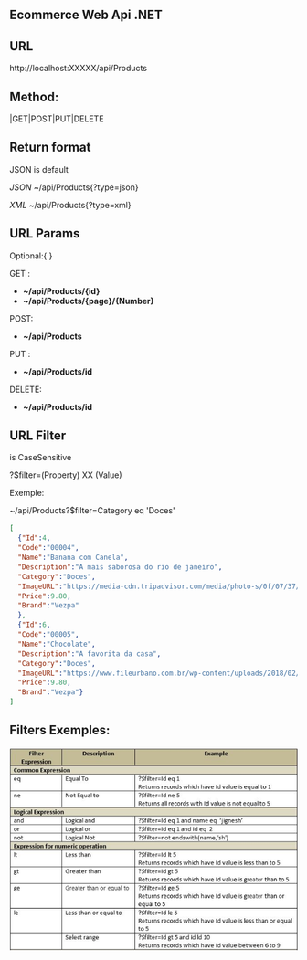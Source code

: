## Ecommerce Web Api .NET


## URL
http://localhost:XXXXX/api/Products

## Method:
|GET|POST|PUT|DELETE

## Return format
JSON is default

*JSON*
~/api/Products{?type=json}

*XML*
~/api/Products{?type=xml}

## URL Params
Optional:{ }


GET :
- **~/api/Products/{id}**
- **~/api/Products/{page}/{Number}**
        
POST:   
- **~/api/Products**

PUT :
- **~/api/Products/id**

DELETE: 
- **~/api/Products/id**



## URL Filter
is CaseSensitive

?$filter=(Property) XX (Value)




Exemple:

~/api/Products?$filter=Category eq 'Doces'

```json
[
  {"Id":4,
  "Code":"00004",
  "Name":"Banana com Canela",
  "Description":"A mais saborosa do rio de janeiro",
  "Category":"Doces",
  "ImageURL":"https://media-cdn.tripadvisor.com/media/photo-s/0f/07/37/e2/pizza-banana-com-canela.jpg",
  "Price":9.80,
  "Brand":"Vezpa"
  },
  {"Id":6,
  "Code":"00005",
  "Name":"Chocolate",
  "Description":"A favorita da casa",
  "Category":"Doces",
  "ImageURL":"https://www.fileurbano.com.br/wp-content/uploads/2018/02/pizza-chocolate.jpg",
  "Price":9.80,
  "Brand":"Vezpa"}
]
```
## Filters Exemples:

![Odata uri table](https://github.com/Gabriel-Bur/Ecommerce/blob/master/1.jpg)
